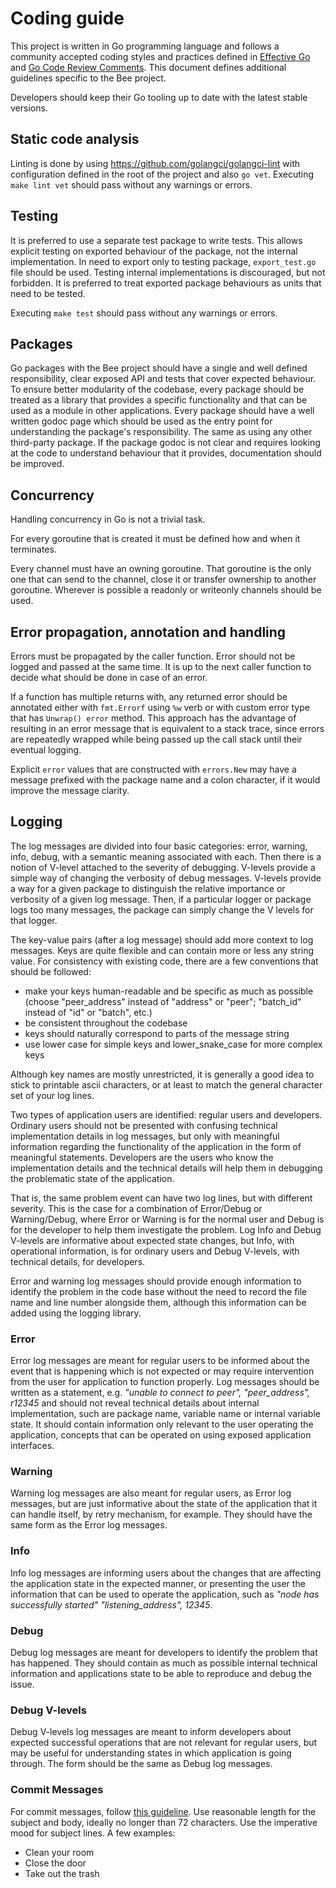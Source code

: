 # Coding guide

This project is written in Go programming language and follows a community accepted coding styles and practices defined in [Effective Go](https://golang.org/doc/effective_go.html) and [Go Code Review Comments](https://github.com/golang/go/wiki/CodeReviewComments). This document defines additional guidelines specific to the Bee project.

Developers should keep their Go tooling up to date with the latest stable versions.

## Static code analysis

Linting is done by using https://github.com/golangci/golangci-lint with configuration defined in the root of the project and also `go vet`. Executing `make lint vet` should pass without any warnings or errors.

## Testing

It is preferred to use a separate test package to write tests. This allows explicit testing on exported behaviour of the package, not the internal implementation. In need to export only to testing package, `export_test.go` file should be used. Testing internal implementations is discouraged, but not forbidden. It is preferred to treat exported package behaviours as units that need to be tested.

Executing `make test` should pass without any warnings or errors.

## Packages

Go packages with the Bee project should have a single and well defined responsibility, clear exposed API and tests that cover expected behaviour. To ensure better modularity of the codebase, every package should be treated as a library that provides a specific functionality and that can be used as a module in other applications. Every package should have a well written godoc page which should be used as the entry point for understanding the package's responsibility. The same as using any other third-party package. If the package godoc is not clear and requires looking at the code to understand behaviour that it provides, documentation should be improved.

## Concurrency

Handling concurrency in Go is not a trivial task.

For every goroutine that is created it must be defined how and when it terminates.

Every channel must have an owning goroutine. That goroutine is the only one that can send to the channel, close it or transfer ownership to another goroutine. Wherever is possible a readonly or writeonly channels should be used.

## Error propagation, annotation and handling

Errors must be propagated by the caller function. Error should not be logged and passed at the same time. It is up to the next caller function to decide what should be done in case of an error.

If a function has multiple returns with, any returned error should be annotated either with `fmt.Errorf` using `%w` verb or with custom error type that has `Unwrap() error` method. This approach has the advantage of resulting in an error message that is equivalent to a stack trace, since errors are repeatedly wrapped while being passed up the call stack until their eventual logging.

Explicit `error` values that are constructed with `errors.New` may have a message prefixed with the package name and a colon character, if it would improve the message clarity.

## Logging

The log messages are divided into four basic categories: error, warning, info, debug, with a semantic meaning associated with each. Then there is a notion of V-level attached to the severity of debugging. V-levels provide a simple way of changing the verbosity of debug messages. V-levels provide a way for a given package to distinguish the relative importance or verbosity of a given log message. Then, if a particular logger or package logs too many messages, the package can simply change the V levels for that logger.

The key-value pairs (after a log message) should add more context to log messages. Keys are quite flexible and can contain more or less any string value. For consistency with existing code, there are a few conventions that should be followed:

- make your keys human-readable and be specific as much as possible (choose "peer_address" instead of "address" or "peer"; "batch_id" instead of "id" or "batch", etc.)
- be consistent throughout the codebase
- keys should naturally correspond to parts of the message string
- use lower case for simple keys and lower_snake_case for more complex keys

Although key names are mostly unrestricted, it is generally a good idea to stick to printable ascii characters, or at least to match the general character set of your log lines.

Two types of application users are identified: regular users and developers. Ordinary users should not be presented with confusing technical implementation details in log messages, but only with meaningful information regarding the functionality of the application in the form of meaningful statements. Developers are the users who know the implementation details and the technical details will help them in debugging the problematic state of the application.

That is, the same problem event can have two log lines, but with different severity. This is the case for a combination of Error/Debug or Warning/Debug, where Error or Warning is for the normal user and Debug is for the developer to help them investigate the problem. Log Info and Debug V-levels are informative about expected state changes, but Info, with operational information, is for ordinary users and Debug V-levels, with technical details, for developers.

Error and warning log messages should provide enough information to identify the problem in the code base without the need to record the file name and line number alongside them, although this information can be added using the logging library.

### Error

Error log messages are meant for regular users to be informed about the event that is happening which is not expected or may require intervention from the user for application to function properly. Log messages should be written as a statement, e.g. *"unable to connect to peer", "peer_address", r12345* and should not reveal technical details about internal implementation, such are package name, variable name or internal variable state. It should contain information only relevant to the user operating the application, concepts that can be operated on using exposed application interfaces.

### Warning

Warning log messages are also meant for regular users, as Error log messages, but are just informative about the state of the application that it can handle itself, by retry mechanism, for example. They should have the same form as the Error log messages.

### Info

Info log messages are informing users about the changes that are affecting the application state in the expected manner, or presenting the user the information that can be used to operate the application, such as *"node has successfully started" "listening_address", 12345*.

### Debug

Debug log messages are meant for developers to identify the problem that has happened. They should contain as much as possible internal technical information and applications state to be able to reproduce and debug the issue.

### Debug V-levels

Debug V-levels log messages are meant to inform developers about expected successful operations that are not relevant for regular users, but may be useful for understanding states in which application is going through. The form should be the same as Debug log messages.


### Commit Messages

For commit messages, follow [this guideline](https://www.conventionalcommits.org/en/v1.0.0/). Use reasonable length for the subject and body, ideally no longer than 72 characters. Use the imperative mood for subject lines. A few examples:

- Clean your room
- Close the door
- Take out the trash
